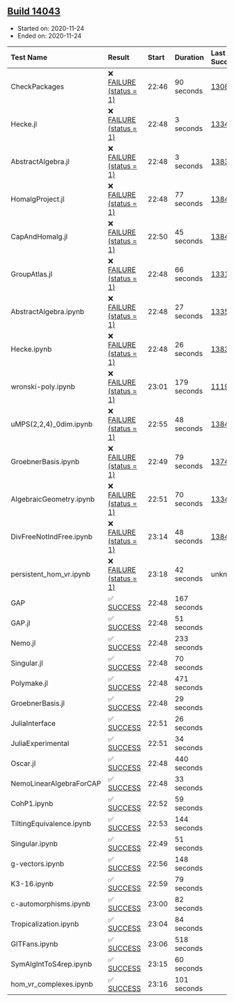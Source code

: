 ## [Build 14043](https://oscarci.mathematik.uni-kl.de/job/oscar/14043/)

* Started on: 2020-11-24
* Ended on: 2020-11-24

| Test Name    | Result | Start | Duration | Last Success | First Failure |
|:-------------|:-------|:------|:---------|:-------------|:--------------|
| CheckPackages | ❌ [FAILURE (status = 1)](https://oscarci.mathematik.uni-kl.de/job/oscar/14043/artifact/logs/build-14043/CheckPackages.log) | 22:46 | 90 seconds | [13085](https://oscarci.mathematik.uni-kl.de/job/oscar/13085/) | [13086](https://oscarci.mathematik.uni-kl.de/job/oscar/13086/) |
| Hecke.jl | ❌ [FAILURE (status = 1)](https://oscarci.mathematik.uni-kl.de/job/oscar/14043/artifact/logs/build-14043/Hecke.jl.log) | 22:48 | 3 seconds | [13341](https://oscarci.mathematik.uni-kl.de/job/oscar/13341/) | [13342](https://oscarci.mathematik.uni-kl.de/job/oscar/13342/) |
| AbstractAlgebra.jl | ❌ [FAILURE (status = 1)](https://oscarci.mathematik.uni-kl.de/job/oscar/14043/artifact/logs/build-14043/AbstractAlgebra.jl.log) | 22:48 | 3 seconds | [13837](https://oscarci.mathematik.uni-kl.de/job/oscar/13837/) | [13838](https://oscarci.mathematik.uni-kl.de/job/oscar/13838/) |
| HomalgProject.jl | ❌ [FAILURE (status = 1)](https://oscarci.mathematik.uni-kl.de/job/oscar/14043/artifact/logs/build-14043/HomalgProject.jl.log) | 22:48 | 77 seconds | [13845](https://oscarci.mathematik.uni-kl.de/job/oscar/13845/) | [13846](https://oscarci.mathematik.uni-kl.de/job/oscar/13846/) |
| CapAndHomalg.jl | ❌ [FAILURE (status = 1)](https://oscarci.mathematik.uni-kl.de/job/oscar/14043/artifact/logs/build-14043/CapAndHomalg.jl.log) | 22:50 | 45 seconds | [13845](https://oscarci.mathematik.uni-kl.de/job/oscar/13845/) | [13846](https://oscarci.mathematik.uni-kl.de/job/oscar/13846/) |
| GroupAtlas.jl | ❌ [FAILURE (status = 1)](https://oscarci.mathematik.uni-kl.de/job/oscar/14043/artifact/logs/build-14043/GroupAtlas.jl.log) | 22:48 | 66 seconds | [13311](https://oscarci.mathematik.uni-kl.de/job/oscar/13311/) | [13312](https://oscarci.mathematik.uni-kl.de/job/oscar/13312/) |
| AbstractAlgebra.ipynb | ❌ [FAILURE (status = 1)](https://oscarci.mathematik.uni-kl.de/job/oscar/14043/artifact/logs/build-14043/AbstractAlgebra.ipynb.log) | 22:48 | 27 seconds | [13355](https://oscarci.mathematik.uni-kl.de/job/oscar/13355/) | [13356](https://oscarci.mathematik.uni-kl.de/job/oscar/13356/) |
| Hecke.ipynb | ❌ [FAILURE (status = 1)](https://oscarci.mathematik.uni-kl.de/job/oscar/14043/artifact/logs/build-14043/Hecke.ipynb.log) | 22:48 | 26 seconds | [13837](https://oscarci.mathematik.uni-kl.de/job/oscar/13837/) | [13838](https://oscarci.mathematik.uni-kl.de/job/oscar/13838/) |
| wronski-poly.ipynb | ❌ [FAILURE (status = 1)](https://oscarci.mathematik.uni-kl.de/job/oscar/14043/artifact/logs/build-14043/wronski-poly.ipynb.log) | 23:01 | 179 seconds | [11192](https://oscarci.mathematik.uni-kl.de/job/oscar/11192/) | [11193](https://oscarci.mathematik.uni-kl.de/job/oscar/11193/) |
| uMPS(2,2,4)_0dim.ipynb | ❌ [FAILURE (status = 1)](https://oscarci.mathematik.uni-kl.de/job/oscar/14043/artifact/logs/build-14043/uMPS-2-2-4-_0dim.ipynb.log) | 22:55 | 48 seconds | [13841](https://oscarci.mathematik.uni-kl.de/job/oscar/13841/) | [13842](https://oscarci.mathematik.uni-kl.de/job/oscar/13842/) |
| GroebnerBasis.ipynb | ❌ [FAILURE (status = 1)](https://oscarci.mathematik.uni-kl.de/job/oscar/14043/artifact/logs/build-14043/GroebnerBasis.ipynb.log) | 22:49 | 79 seconds | [13748](https://oscarci.mathematik.uni-kl.de/job/oscar/13748/) | [13749](https://oscarci.mathematik.uni-kl.de/job/oscar/13749/) |
| AlgebraicGeometry.ipynb | ❌ [FAILURE (status = 1)](https://oscarci.mathematik.uni-kl.de/job/oscar/14043/artifact/logs/build-14043/AlgebraicGeometry.ipynb.log) | 22:51 | 70 seconds | [13341](https://oscarci.mathematik.uni-kl.de/job/oscar/13341/) | [13342](https://oscarci.mathematik.uni-kl.de/job/oscar/13342/) |
| DivFreeNotIndFree.ipynb | ❌ [FAILURE (status = 1)](https://oscarci.mathematik.uni-kl.de/job/oscar/14043/artifact/logs/build-14043/DivFreeNotIndFree.ipynb.log) | 23:14 | 48 seconds | [13845](https://oscarci.mathematik.uni-kl.de/job/oscar/13845/) | [13846](https://oscarci.mathematik.uni-kl.de/job/oscar/13846/) |
| persistent_hom_vr.ipynb | ❌ [FAILURE (status = 1)](https://oscarci.mathematik.uni-kl.de/job/oscar/14043/artifact/logs/build-14043/persistent_hom_vr.ipynb.log) | 23:18 | 42 seconds | unknown | unknown |
| GAP | ✅ [SUCCESS](https://oscarci.mathematik.uni-kl.de/job/oscar/14043/artifact/logs/build-14043/GAP.log) | 22:48 | 167 seconds |  |  |
| GAP.jl | ✅ [SUCCESS](https://oscarci.mathematik.uni-kl.de/job/oscar/14043/artifact/logs/build-14043/GAP.jl.log) | 22:48 | 51 seconds |  |  |
| Nemo.jl | ✅ [SUCCESS](https://oscarci.mathematik.uni-kl.de/job/oscar/14043/artifact/logs/build-14043/Nemo.jl.log) | 22:48 | 233 seconds |  |  |
| Singular.jl | ✅ [SUCCESS](https://oscarci.mathematik.uni-kl.de/job/oscar/14043/artifact/logs/build-14043/Singular.jl.log) | 22:48 | 70 seconds |  |  |
| Polymake.jl | ✅ [SUCCESS](https://oscarci.mathematik.uni-kl.de/job/oscar/14043/artifact/logs/build-14043/Polymake.jl.log) | 22:48 | 471 seconds |  |  |
| GroebnerBasis.jl | ✅ [SUCCESS](https://oscarci.mathematik.uni-kl.de/job/oscar/14043/artifact/logs/build-14043/GroebnerBasis.jl.log) | 22:48 | 29 seconds |  |  |
| JuliaInterface | ✅ [SUCCESS](https://oscarci.mathematik.uni-kl.de/job/oscar/14043/artifact/logs/build-14043/JuliaInterface.log) | 22:51 | 26 seconds |  |  |
| JuliaExperimental | ✅ [SUCCESS](https://oscarci.mathematik.uni-kl.de/job/oscar/14043/artifact/logs/build-14043/JuliaExperimental.log) | 22:51 | 34 seconds |  |  |
| Oscar.jl | ✅ [SUCCESS](https://oscarci.mathematik.uni-kl.de/job/oscar/14043/artifact/logs/build-14043/Oscar.jl.log) | 22:48 | 440 seconds |  |  |
| NemoLinearAlgebraForCAP | ✅ [SUCCESS](https://oscarci.mathematik.uni-kl.de/job/oscar/14043/artifact/logs/build-14043/NemoLinearAlgebraForCAP.log) | 22:48 | 33 seconds |  |  |
| CohP1.ipynb | ✅ [SUCCESS](https://oscarci.mathematik.uni-kl.de/job/oscar/14043/artifact/logs/build-14043/CohP1.ipynb.log) | 22:52 | 59 seconds |  |  |
| TiltingEquivalence.ipynb | ✅ [SUCCESS](https://oscarci.mathematik.uni-kl.de/job/oscar/14043/artifact/logs/build-14043/TiltingEquivalence.ipynb.log) | 22:53 | 144 seconds |  |  |
| Singular.ipynb | ✅ [SUCCESS](https://oscarci.mathematik.uni-kl.de/job/oscar/14043/artifact/logs/build-14043/Singular.ipynb.log) | 22:49 | 51 seconds |  |  |
| g-vectors.ipynb | ✅ [SUCCESS](https://oscarci.mathematik.uni-kl.de/job/oscar/14043/artifact/logs/build-14043/g-vectors.ipynb.log) | 22:56 | 148 seconds |  |  |
| K3-16.ipynb | ✅ [SUCCESS](https://oscarci.mathematik.uni-kl.de/job/oscar/14043/artifact/logs/build-14043/K3-16.ipynb.log) | 22:59 | 79 seconds |  |  |
| c-automorphisms.ipynb | ✅ [SUCCESS](https://oscarci.mathematik.uni-kl.de/job/oscar/14043/artifact/logs/build-14043/c-automorphisms.ipynb.log) | 23:00 | 82 seconds |  |  |
| Tropicalization.ipynb | ✅ [SUCCESS](https://oscarci.mathematik.uni-kl.de/job/oscar/14043/artifact/logs/build-14043/Tropicalization.ipynb.log) | 23:04 | 84 seconds |  |  |
| GITFans.ipynb | ✅ [SUCCESS](https://oscarci.mathematik.uni-kl.de/job/oscar/14043/artifact/logs/build-14043/GITFans.ipynb.log) | 23:06 | 518 seconds |  |  |
| SymAlgIntToS4rep.ipynb | ✅ [SUCCESS](https://oscarci.mathematik.uni-kl.de/job/oscar/14043/artifact/logs/build-14043/SymAlgIntToS4rep.ipynb.log) | 23:15 | 60 seconds |  |  |
| hom_vr_complexes.ipynb | ✅ [SUCCESS](https://oscarci.mathematik.uni-kl.de/job/oscar/14043/artifact/logs/build-14043/hom_vr_complexes.ipynb.log) | 23:16 | 101 seconds |  |  |
